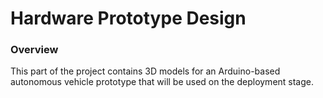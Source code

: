 # Hardware Prototype Design

### Overview

This part of the project contains 3D models for an Arduino-based autonomous vehicle prototype that will be used on the deployment stage.
